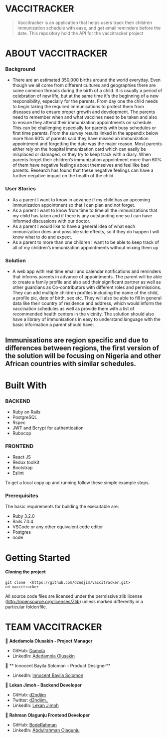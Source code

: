 # VACCITRACKER 

> Vaccitracker is an application that helps users track their children immunization schedule with ease, and get email reminders before the date. This repository hold the API for the vaccitracker project


# ABOUT VACCITRACKER

### Background

- There are an estimated 350,000 births around the world everyday. Even though we all come from different cultures and geographies there are some common threads during the birth of a child. It is usually a period of celebration of new life, but at the same time it's the beginning of a new responsibility, especially for the parents. From day one the child needs to begin taking the required immunisations to protect them from diseases and to ensure proper growth and development. The parents need to remember when and what vaccines need to be taken and also to ensure they attend their immunization appointments on schedule. This can be challenging especially for parents with busy schedules or first time parents. From the survey results linked in the appendix below more than 60% of parents said they have missed an immunization appointment and forgetting the date was the major reason. Most parents either rely on the hospital immunization card which can easily be misplaced or damaged, or they try to keep track with a diary. When parents forget their children’s immunization appointment more than 60% of them have negative feelings about themselves and feel like bad parents. Research has found that these negative feelings can have a further negative impact on the health of the child.

### User Stories

- As a parent I want to know in advance if my child has an upcoming immunization appointment so that I can plan and not forget.
- As a parent I want to know from time to time all the immunizations that my child has taken and if there is any outstanding one so I can have informed discussions with our doctor.
- As a parent I would like to have a general idea of what each immunization does and possible side effects, so if they do happen I will know what to do and expect.
- As a parent to more than one children I want to be able to keep track of all of my children’s immunization appointments without mixing them up

### Solution

- A web app with real time email and calendar notifications and reminders  that informs parents in advance of appointments. The parent will be able to create a family profile and also add their significant partner as well as other guardians as Co-contributors with different roles and permissions. They can add multiple children profiles including the name of the child, a profile pic, date of birth, sex etc. They will also be able to fill in general data like their country of residence and address, which would inform the vaccination schedules as well as provide them with a list of recommended health centers in the vicinity. The solution should also have a library of immunisations in easy to understand language with the basic information a parent should have.
## Immunisations are region specific and due to differences between regions, the first version of the solution will be focusing on Nigeria and other African countries with similar schedules. 

# Built With

### BACKEND
- Ruby on Rails
- PostgreSQL
- Rspec
- JWT and Bcrypt for authentication
- Rubocop

### FRONTEND
- React JS
- Redux toolkit
- Bootstrap
- Eslint

To get a local copy up and running follow these simple example steps.

### Prerequisites

The basic requirements for building the executable are:

- Ruby 3.2.0
- Rails 7.0.4
- VSCode or any other equivalent code editor
- Postgres
- node

# Getting Started

#### Cloning the project

```
git clone  <https://github.com/d2ndjim/vaccitracker.git>
cd vaccitracker
```

All source code files are licensed under the permissive zlib license
(http://opensource.org/licenses/Zlib) unless marked differently in a particular folder/file.

# TEAM VACCITRACKER

👤 **Adedamola Olusakin - Project Manager**

- GitHub: [Damola](https://github.com/d2ndjim)
- LinkedIn: [Adedamola Olusakin](https://www.linkedin.com/in/adedamola-olusakin/)

👤 ** Innocent Bayila Solomon - Product Designer**

- LinkedIn: [Innocent Bayila Solomon](https://www.linkedin.com/in/bayilasolomon/)

👤 **Lekan Jimoh - Backend Developer**

- GitHub: [d2ndjim](https://github.com/d2ndjim)
- Twitter: [d2ndjim_](https://twitter.com/d2ndjim_)
- LinkedIn: [Lekan Jimoh](https://linkedin.com/in/lekanj)

👤 **Rahman Olagunju Frontend Developer**

- GitHub: [BodeRahman](https://github.com/bodeRahman)
- LinkedIn: [Abdulrahman Olagunju](https://www.linkedin.com/in/olagunju-abdulrahman1/)
